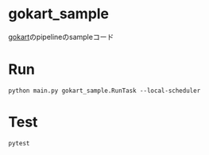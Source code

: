 # gokart_sample

[gokart](https://github.com/m3dev/gokart)のpipelineのsampleコード


# Run

```
python main.py gokart_sample.RunTask --local-scheduler
```

# Test

```
pytest
```